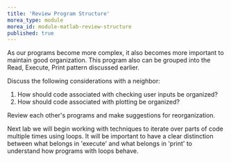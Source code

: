 ```yaml
---
title: 'Review Program Structure'
morea_type: module
morea_id: module-matlab-review-structure
published: true
---
```

As our programs become more complex, it also becomes more important to
maintain good organization. This program also can be grouped into the
Read, Execute, Print pattern discussed earlier.

Discuss the following considerations with a neighbor:
1. How should code associated with checking user inputs be organized?
2. How should code associated with plotting be organized?

Review each other's programs and make suggestions for reorganization. 

Next lab we will begin working with techniques to iterate over parts
of code multiple times using loops. It will be important to have a
clear distinction between what belongs in 'execute' and what belongs
in 'print' to understand how programs with loops behave.
